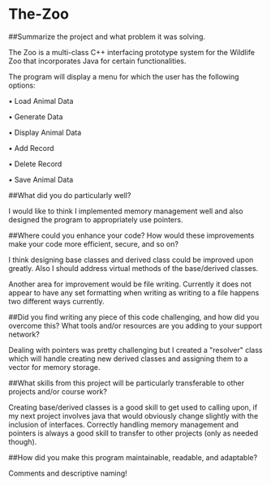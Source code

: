 # The-Zoo

##Summarize the project and what problem it was solving.

The Zoo is a multi-class C++ interfacing prototype system for the Wildlife Zoo that incorporates Java
for certain functionalities.

The program will display a menu for which the user has the following options:

• Load Animal Data

• Generate Data

• Display Animal Data

• Add Record

• Delete Record

• Save Animal Data

##What did you do particularly well?

I would like to think I implemented memory management well and also designed the program to appropriately use pointers.

##Where could you enhance your code? How would these improvements make your code more efficient, secure, and so on?

I think designing base classes and derived class could be improved upon greatly. Also I should address virtual methods of the base/derived classes.

Another area for improvement would be file writing. Currently it does not appear to have any set formatting when writing as writing to a file happens two different ways currently.

##Did you find writing any piece of this code challenging, and how did you overcome this? What tools and/or resources are you adding to your support network?

Dealing with pointers was pretty challenging but I created a "resolver" class which will handle creating new derived classes and assigning them to a vector for memory storage.

##What skills from this project will be particularly transferable to other projects and/or course work?

Creating base/derived classes is a good skill to get used to calling upon, if my next project involves java that would obviously change slightly with the inclusion of interfaces. Correctly handling memory management and pointers is always a good skill to transfer to other projects (only as needed though).

##How did you make this program maintainable, readable, and adaptable?

Comments and descriptive naming!
